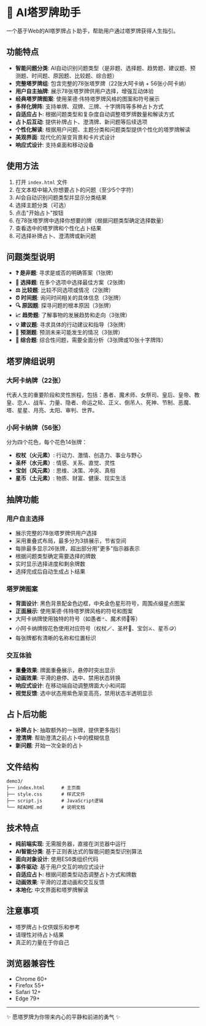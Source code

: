 # 🔮 AI塔罗牌助手

一个基于Web的AI塔罗牌占卜助手，帮助用户通过塔罗牌获得人生指引。

## 功能特点

- **智能问题分类**: AI自动识别问题类型（是非题、选择题、趋势题、建议题、预测题、时间题、原因题、比较题、综合题）
- **完整塔罗牌组**: 包含完整的78张塔罗牌（22张大阿卡纳 + 56张小阿卡纳）
- **用户自主抽牌**: 展示78张塔罗牌供用户选择，增强互动体验
- **经典塔罗牌图案**: 使用莱德·伟特塔罗牌风格的图案和符号展示
- **多样化牌阵**: 支持单牌、双牌、三牌、十字牌阵等多种占卜方式
- **自适应占卜**: 根据问题类型和复杂度自动调整塔罗牌数量和解读方式
- **占卜后互动**: 提供补牌占卜、澄清牌、新问题等后续选项
- **个性化解读**: 根据用户问题、主题分类和问题类型提供个性化的塔罗牌解读
- **美观界面**: 现代化的渐变背景和卡片式设计
- **响应式设计**: 支持桌面和移动设备

## 使用方法

1. 打开 `index.html` 文件
2. 在文本框中输入你想要占卜的问题（至少5个字符）
3. AI会自动识别问题类型并显示分类结果
4. 选择主题分类（可选）
5. 点击"开始占卜"按钮
6. 在78张塔罗牌中选择你想要的牌（根据问题类型确定选择数量）
7. 查看选中的塔罗牌和个性化占卜结果
8. 可选择补牌占卜、澄清牌或新问题

## 问题类型说明

- **❓ 是非题**: 寻求是或否的明确答案（1张牌）
- **🔀 选择题**: 在多个选项中选择最佳方案（2张牌）
- **⚖️ 比较题**: 比较不同选项或情况（2张牌）
- **⏰ 时间题**: 询问时间相关的具体信息（3张牌）
- **🔍 原因题**: 探寻问题的根本原因（3张牌）
- **📈 趋势题**: 了解事物的发展趋势和走向（3张牌）
- **💡 建议题**: 寻求具体的行动建议和指导（3张牌）
- **🔮 预测题**: 预测未来可能发生的情况（3张牌）
- **🌟 综合题**: 综合性问题，需要全面分析（3张牌或10张十字牌阵）

## 塔罗牌组说明

### 大阿卡纳牌（22张）
代表人生的重要阶段和灵性旅程，包括：愚者、魔术师、女祭司、皇后、皇帝、教皇、恋人、战车、力量、隐者、命运之轮、正义、倒吊人、死神、节制、恶魔、塔、星星、月亮、太阳、审判、世界。

### 小阿卡纳牌（56张）
分为四个花色，每个花色14张牌：

- **权杖（火元素）**: 行动力、激情、创造力、事业与野心
- **圣杯（水元素）**: 情感、关系、直觉、灵性
- **宝剑（风元素）**: 思维、决策、冲突、真相
- **星币（土元素）**: 物质、财富、健康、现实生活

## 抽牌功能

### 用户自主选择
- 展示完整的78张塔罗牌供用户选择
- 采用重叠式布局，最多分为3排展示，节省空间
- 每排最多显示26张牌，超出部分用"更多"指示器表示
- 根据问题类型确定需要选择的牌数
- 实时显示选择进度和剩余牌数
- 选择完成后自动生成占卜结果

### 塔罗牌图案
- **背面设计**: 黑色背景配金色边框，中央金色星形符号，周围点缀星点图案
- **正面展示**: 使用莱德·伟特塔罗牌风格的符号和图案
- 大阿卡纳牌使用独特的符号（如愚者🃏、魔术师🎩等）
- 小阿卡纳牌按花色使用对应符号（权杖🪄、圣杯🏺、宝剑⚔️、星币🪙）
- 每张牌都有清晰的名称和位置标识

### 交互体验
- **重叠效果**: 牌面重叠展示，悬停时突出显示
- **动画效果**: 平滑的悬停、选中、禁用状态转换
- **响应式设计**: 在移动端自动调整牌面大小和间距
- **视觉反馈**: 选中状态用紫色渐变高亮，禁用状态半透明显示

## 占卜后功能

- **补牌占卜**: 抽取额外的一张牌，提供更多指引
- **澄清牌**: 帮助澄清之前占卜中的模糊信息
- **新问题**: 开始一次全新的占卜

## 文件结构

```
demo3/
├── index.html      # 主页面
├── style.css       # 样式文件
├── script.js       # JavaScript逻辑
└── README.md       # 说明文档
```

## 技术特点

- **纯前端实现**: 无需服务器，直接在浏览器中运行
- **AI智能分类**: 基于正则表达式的智能问题类型识别算法
- **面向对象设计**: 使用ES6类组织代码
- **事件驱动**: 基于用户交互的响应式设计
- **自适应占卜**: 根据问题类型动态调整占卜方式和牌数
- **动画效果**: 平滑的过渡动画和交互反馈
- **本地化**: 中文界面和塔罗牌解读

## 注意事项

- 塔罗牌占卜仅供娱乐和参考
- 请理性对待占卜结果
- 真正的力量在于你自己

## 浏览器兼容性

- Chrome 60+
- Firefox 55+
- Safari 12+
- Edge 79+

---

✨ 愿塔罗牌为你带来内心的平静和前进的勇气 ✨
